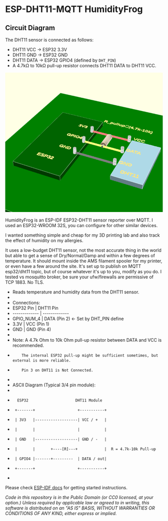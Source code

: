 ESP-DHT11-MQTT HumidityFrog
===========================

## Circuit Diagram

The DHT11 sensor is connected as follows:

*   DHT11 VCC -> ESP32 3.3V
*   DHT11 GND -> ESP32 GND
*   DHT11 DATA -> ESP32 GPIO4 (defined by `DHT_PIN`)
*   A 4.7kΩ to 10kΩ pull-up resistor connects DHT11 DATA to DHT11 VCC.

![Circuit Diagram](dht11_circuit.png)



HumidityFrog is an ESP-IDF ESP32-DHT11 sensor reporter over MQTT. I used an ESP32-WROOM 32S, you can configure for other similar devices.

I wanted something simple and cheap for my 3D printing lab and also track the effect of humidity on my allergies.

It uses a low-budget DHT11 sensor, not the most accurate thing in the world but able to get a sense of Dry/Normal/Damp and within a few degrees of temperature. It should mount inside the AMS filament spooler for my printer, or even have a few around the site. It's set up to publish on MQTT esp32/dht11 topic, but of course whatever it's up to you, modify as you do. I tested vs mosquitto broker, be sure your ufw/firewalls are permissive of TCP 1883. No TLS. 


 * Reads temperature and humidity data from the DHT11 sensor.
 *
 * Connections:
 *   ESP32 Pin   |   DHT11 Pin
 * ------------- | -------------
 *    GPIO_NUM_4 |   DATA (Pin 2)  <- Set by DHT_PIN define
 *    3.3V       |   VCC (Pin 1)
 *    GND        |   GND (Pin 4)
 *
 *   Note: A 4.7k Ohm to 10k Ohm pull-up resistor between DATA and VCC is recommended.
 *         The internal ESP32 pull-up might be sufficient sometimes, but external is more reliable.
 *         Pin 3 on DHT11 is Not Connected.
 *
 * ASCII Diagram (Typical 3/4 pin module):
 *
 *       ESP32                     DHT11 Module
 *      +-------+                   +-----------+
 *      | 3V3   |-------------------| VCC / +   |
 *      |       |                   |           |
 *      | GND   |-------------------| GND / -   |
 *      |       |       +----[R]---+            |  R = 4.7k-10k Pull-up
 *      | GPIO4 |-------+---------  | DATA / out|
 *      +-------+                   +-----------+
 *



Please check [ESP-IDF docs](https://docs.espressif.com/projects/esp-idf/en/latest/get-started/index.html) for getting started instructions.

*Code in this repository is in the Public Domain (or CC0 licensed, at your option.)
Unless required by applicable law or agreed to in writing, this
software is distributed on an "AS IS" BASIS, WITHOUT WARRANTIES OR
CONDITIONS OF ANY KIND, either express or implied.*
